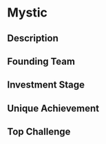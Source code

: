 # Mystic
## Description
## Founding Team
## Investment Stage
## Unique Achievement
## Top Challenge
